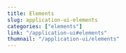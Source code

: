 ```yaml
---
title: Elements
slug: application-ui-elements
categories: ["elements"]
link: "/application-ui#elements"
thumnail: "/application-ui/elements"
---
```

